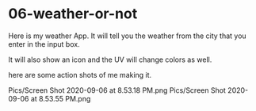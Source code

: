 # 06-weather-or-not

Here is my weather App. It will tell you the weather from the city that you enter in the input box. 

It will also show an icon and the UV will change colors as well. 

here are some action shots of me making it. 

Pics/Screen Shot 2020-09-06 at 8.53.18 PM.png
Pics/Screen Shot 2020-09-06 at 8.53.55 PM.png

